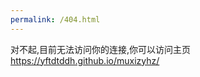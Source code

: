 ```yaml
---
permalink: /404.html
---
```

<html>
  <head><title>404NOTFOUND</title></head>
  <body>
对不起,目前无法访问你的连接,你可以访问主页 <a href="https://yftdtddh.github.io/muxizyhz/">https://yftdtddh.github.io/muxizyhz/</a>
    </body>
</html>